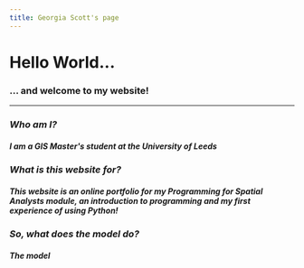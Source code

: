 ```yaml
---
title: Georgia Scott's page
---
```


# Hello World...

### ... and welcome to my website!

---

### *Who am I?*

##### I am a GIS Master's student at the University of Leeds


### *What is this website for?*

##### This website is an online portfolio for my Programming for Spatial Analysts module, an introduction to programming and my first experience of using Python!


### *So, what does the model do?*

##### The model 


